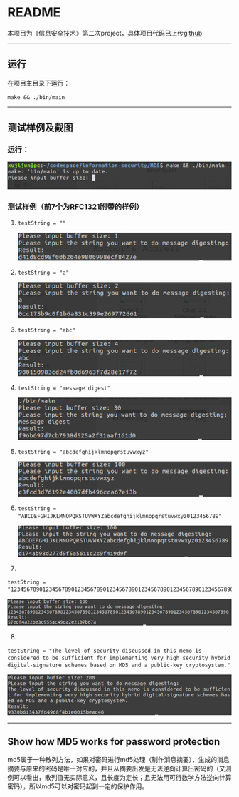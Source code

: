 

# README

本项目为《信息安全技术》第二次project，具体项目代码已上传[github](https://github.com/xujj25/information-security/tree/master/MD5)

------

## 运行

在项目主目录下运行：

```shell
make && ./bin/main
```

------

## 测试样例及截图

### 运行：

![execute](./screenshots/execute.png)

### 测试样例（前7个为[RFC1321](https://www.rfc-editor.org/rfc/rfc1321.txt)附带的样例）

1. `testString = "" `

   ![test1](./screenshots/test1.png)

2. `testString = "a"`

   ![test2](./screenshots/test2.png)

3. `testString = "abc"`

   ![test3](./screenshots/test3.png)

4. `testString = "message digest"`

   ![test4](./screenshots/test4.png)

5. `testString = "abcdefghijklmnopqrstuvwxyz"`

   ![test5](./screenshots/test5.png)

6. `testString = "ABCDEFGHIJKLMNOPQRSTUVWXYZabcdefghijklmnopqrstuvwxyz0123456789"`

   ![test6](./screenshots/test6.png)

7. ​
```
testString = "12345678901234567890123456789012345678901234567890123456789012345678901234567890"
```

   ![test7](./screenshots/test7.png)

8. ​
```
testString = "The level of security discussed in this memo is considered to be sufficient for implementing very high security hybrid digital-signature schemes based on MD5 and a public-key cryptosystem."
```

   ![test8](./screenshots/test8.png)

------

## Show how MD5 works for password protection

md5属于一种散列方法，如果对密码进行md5处理（制作消息摘要），生成的消息摘要与原来的密码是唯一对应的，并且从摘要出发是无法逆向计算出密码的（又测例可以看出，散列值无实际意义，且长度为定长；且无法用可行数学方法逆向计算密码），所以md5可以对密码起到一定的保护作用。